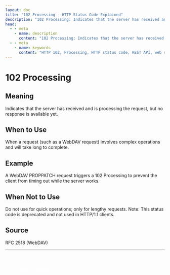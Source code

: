 ```yaml
---
layout: doc
title: "102 Processing - HTTP Status Code Explained"
description: "102 Processing: Indicates that the server has received and is processing the request, but no response is available yet."
head:
  - - meta
    - name: description
      content: "102 Processing: Indicates that the server has received and is processing the request, but no response is available yet."
  - - meta
    - name: keywords
      content: "HTTP 102, Processing, HTTP status code, REST API, web development"
---
```


# 102 Processing

## Meaning

Indicates that the server has received and is processing the request, but no response is available yet.

## When to Use

When a request (such as a WebDAV request) involves complex operations and will take long to complete.

## Example

A WebDAV PROPPATCH request triggers a 102 Processing to prevent the client from timing out while the server works.

## When Not to Use

Do not use for quick operations; only for lengthy requests. Note: This status code is deprecated and not used in HTTP/1.1 clients.

## Source

RFC 2518 (WebDAV)

---

<div style="margin-top: 40px;">
  <a href="/http-codes/" style="display: inline-block; padding: 12px 24px; background: hsl(var(--primary)); color: white; text-decoration: none; border-radius: var(--radius); font-weight: 500; transition: all 0.2s ease;">← Back to Search</a>
</div>

